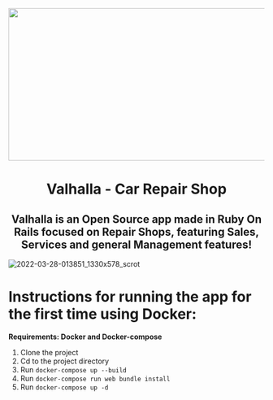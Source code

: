 <p align='center'>
<img src="https://user-images.githubusercontent.com/78284549/160327748-a3fe942b-102e-4fee-9bce-b4280d6bb936.png" width="600" height="300">
</p>
<h1 align='center'> Valhalla - Car Repair Shop </h1>


<h2 align='center'> Valhalla is an Open Source app made in Ruby On Rails focused on Repair Shops, featuring Sales, Services and general Management features! </h2>

![2022-03-28-013851_1330x578_scrot](https://user-images.githubusercontent.com/78284549/160327556-83c1a098-50dc-4b50-a851-2d2c77cc360a.png)


<h1> Instructions for running the app for the first time using Docker: </h1>
<strong align='center'> Requirements: Docker and Docker-compose </strong>

1. Clone the project
2. Cd to the project directory
3. Run `docker-compose up --build` 
4. Run `docker-compose run web bundle install` 
5. Run `docker-compose up -d`




